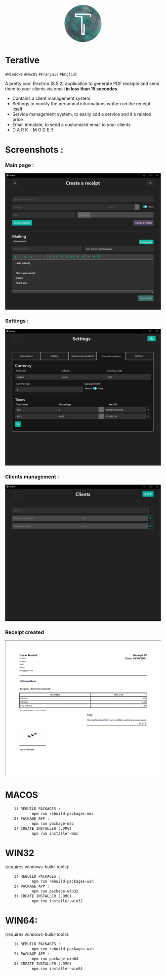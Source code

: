 <p align="center"><img src="https://github.com/intradeus/terative/blob/master/assets/logo.png?raw=true" width="120" height="120">

# **Terative**


``#Windows`` ``#MacOS`` ``#Français`` ``#English``

A pretty cool Electron (8.5.2) application to generate PDF receipts and send them to your clients via email **in less than 15 secondes**.
- Contains a client management system
- Settings to modify the personnal informations written on the receipt itself
- Service management system, to easily add a service and it's related price
- Email template, to send a customized email to your clients
- D A R K  &nbsp;&nbsp;  M O D E !!


# Screenshots :
### Main page : 
![Main page](https://github.com/intradeus/terative/blob/master/assets/sc1.png?raw=true)

### Settings :
![Settings example](https://github.com/intradeus/terative/blob/master/assets/sc2.png?raw=true)

### Clients management : 
![Clients management ](https://github.com/intradeus/terative/blob/master/assets/sc3.png?raw=true)

### Receipt created
![Receipt example](https://github.com/intradeus/terative/blob/master/assets/sc4.png?raw=true)

# MACOS 
        1) REBUILD PACKAGES :
                npm run rebuild-packages-mac
        2) PACKAGE APP :
                npm run package-mac
        3) CREATE INSTALLER (.DMG)
                npm run installer-mac

# WIN32
(requires windows-build-tools):

        1) REBUILD PACKAGES :
                npm run rebuild-packages-win
        2) PACKAGE APP :
                npm run package-win32
        3) CREATE INSTALLER (.DMG)
                npm run installer-win32

# WIN64:
(requires windows-build-tools):

        1) REBUILD PACKAGES :
                npm run rebuild-packages-win
        2) PACKAGE APP :
                npm run package-win64
        3) CREATE INSTALLER (.DMG)
                npm run installer-win64
